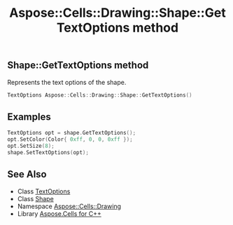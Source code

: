 ﻿---
title: Aspose::Cells::Drawing::Shape::GetTextOptions method
linktitle: GetTextOptions
second_title: Aspose.Cells for C++ API Reference
description: 'Aspose::Cells::Drawing::Shape::GetTextOptions method. Represents the text options of the shape in C++.'
type: docs
weight: 15200
url: /cpp/aspose.cells.drawing/shape/gettextoptions/
---
## Shape::GetTextOptions method


Represents the text options of the shape.

```cpp
TextOptions Aspose::Cells::Drawing::Shape::GetTextOptions()
```


## Examples


```cpp
TextOptions opt = shape.GetTextOptions();
opt.SetColor(Color{ 0xff, 0, 0, 0xff });
opt.SetSize(8);
shape.SetTextOptions(opt);
```

## See Also

* Class [TextOptions](../../../aspose.cells.drawing.texts/textoptions/)
* Class [Shape](../)
* Namespace [Aspose::Cells::Drawing](../../)
* Library [Aspose.Cells for C++](../../../)
